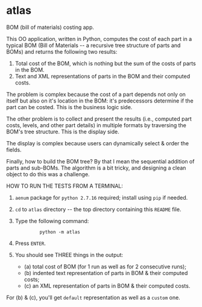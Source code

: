atlas
===========

BOM (bill of materials) costing app.

This OO application, written in Python, computes the cost of each part in a typical BOM (Bill of Materials -- a recursive tree structure of parts and BOMs) and returns the following two results:

1. Total cost of the BOM, which is nothing but the sum of the costs of parts in the BOM.
2. Text and XML representations of parts in the BOM and their computed costs.

The problem is complex because the cost of a part depends not only on itself but 
also on it's location in the BOM: it's predecessors determine if the part can be 
costed.  This is the business logic side.

The other problem is to collect and present the results (i.e., computed part 
costs, levels, and other part details) in multiple formats by traversing the 
BOM's tree structure.  This is the display side.

The display is complex because users can dynamically select & order the fields.


Finally, how to build the BOM tree? By that I mean the sequential addition of parts and sub-BOMs.  The algorithm is a bit tricky, and designing a clean object to do this was a challenge.


HOW TO RUN THE TESTS FROM A TERMINAL:

1. `aenum` package for `python 2.7.16` required; install using `pip` if needed.
2. `cd` to `atlas` directory -- the top directory containing this `README` file.
3. Type the following command:

                python -m atlas

4. Press `ENTER`.
5. You should see THREE things in the output:
   - (a) total cost of BOM (for 1 run as well as for 2 consecutive runs);
   - (b) indented text representation of parts in BOM & their computed costs;
   - (c) an XML representation of parts in BOM & their computed costs.

  For (b) & (c), you'll get `default` representation as well as a `custom` one.


